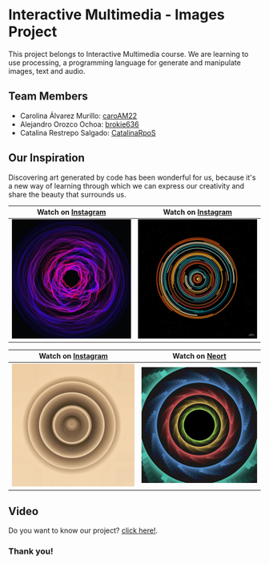 # Interactive Multimedia - Images Project

This project belongs to Interactive Multimedia course. We are learning to use processing, a programming language for generate and manipulate images, text and audio.

## Team Members

- Carolina Álvarez Murillo: [caroAM22](https://github.com/caroAM22)
- Alejandro Orozco Ochoa: [brokie636](https://github.com/brokie636)
- Catalina Restrepo Salgado: [CatalinaRpoS](https://github.com/CatalinaRpoS)

## Our Inspiration

Discovering art generated by code has been wonderful for us, because it's a new way of learning through which we can express our creativity and share the beauty that surrounds us. 

| Watch on [Instagram](https://www.instagram.com/p/Ckg7y_INgDR/?igshid=YmMyMTA2M2Y=) | Watch on [Instagram](https://www.instagram.com/p/CfS9fMHooel/?igshid=YmMyMTA2M2Y=) | 
| -- | -- | 
| ![Inspiration_01](.//images/inspiration_01.jpg) | ![Inspiration_02](.//images/inspiration_02.jpg) | 

| Watch on [Instagram](https://www.instagram.com/p/Co-x7SptVEv/?igshid=YmMyMTA2M2Y=) | Watch on [Neort](https://neort.io/art/bq30ekc3p9fefb9276q0) |
| -- | -- |
![Inspiration_03](.//images/inspiration_03.jpg) | ![Inspiration_04](.//images/inspiration_04.jpg) |

## Video 

Do you want to know our project? [click here!](https://youtu.be/WarNxkHJXfs).

### Thank you! 
